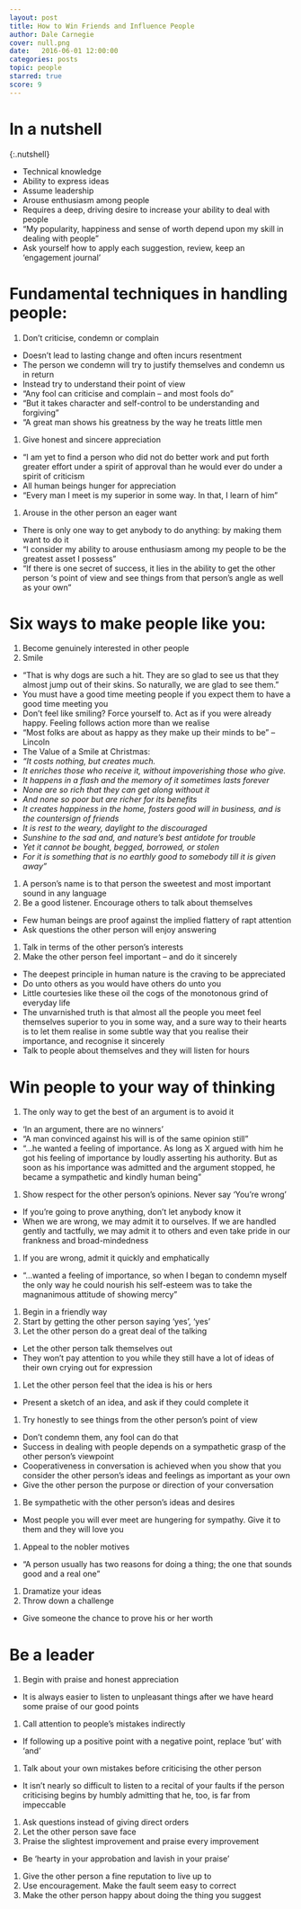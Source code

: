 ```yaml
---
layout: post
title: How to Win Friends and Influence People
author: Dale Carnegie
cover: null.png
date:   2016-06-01 12:00:00
categories: posts
topic: people
starred: true
score: 9
---
```


# In a nutshell

{:.nutshell}
-   Technical knowledge
-   Ability to express ideas
-   Assume leadership
-   Arouse enthusiasm among people
-   Requires a deep, driving desire to increase your ability to deal
    with people
-   “My popularity, happiness and sense of worth depend upon my skill in
    dealing with people”
-   Ask yourself how to apply each suggestion, review, keep an
    ‘engagement journal’

# Fundamental techniques in handling people:

1.  Don’t criticise, condemn or complain
-   Doesn’t lead to lasting change and often incurs resentment
-   The person we condemn will try to justify themselves and condemn us
    in return
-   Instead try to understand their point of view
-   “Any fool can criticise and complain – and most fools do”
-   “But it takes character and self-control to be understanding and
    forgiving”
-   “A great man shows his greatness by the way he treats little men
1.  Give honest and sincere appreciation
-   “I am yet to find a person who did not do better work and put forth
    greater effort under a spirit of approval than he would ever do
    under a spirit of criticism
-   All human beings hunger for appreciation
-   “Every man I meet is my superior in some way. In that, I learn of
    him”
1.  Arouse in the other person an eager want
-   There is only one way to get anybody to do anything: by making them
    want to do it
-   “I consider my ability to arouse enthusiasm among my people to be
    the greatest asset I possess”
-   “If there is one secret of success, it lies in the ability to get
    the other person ‘s point of view and see things from that person’s
    angle as well as your own”

# Six ways to make people like you:

1.  Become genuinely interested in other people
1.  Smile
-   “That is why dogs are such a hit. They are so glad to see us that
    they almost jump out of their skins. So naturally, we are glad to
    see them.”
-   You must have a good time meeting people if you expect them to have
    a good time meeting you
-   Don’t feel like smiling? Force yourself to. Act as if you were
    already happy. Feeling follows action more than we realise
-   “Most folks are about as happy as they make up their minds to be” –
    Lincoln
-   The Value of a Smile at Christmas:
-   *“It costs nothing, but creates much.*
-   *It enriches those who receive it, without impoverishing those who
    give.*
-   *It happens in a flash and the memory of it sometimes lasts forever*
-   *None are so rich that they can get along without it*
-   *And none so poor but are richer for its benefits*
-   *It creates happiness in the home, fosters good will in business,
    and is the countersign of friends*
-   *It is rest to the weary, daylight to the discouraged*
-   *Sunshine to the sad and, and nature’s best antidote for trouble*
-   *Yet it cannot be bought, begged, borrowed, or stolen*
-   *For it is something that is no earthly good to somebody till it is
    given away”*
1.  A person’s name is to that person the sweetest and most important
    sound in any language
2.  Be a good listener. Encourage others to talk about themselves
-   Few human beings are proof against the implied flattery of rapt
    attention
-   Ask questions the other person will enjoy answering
1.  Talk in terms of the other person’s interests
2.  Make the other person feel important – and do it sincerely
-   The deepest principle in human nature is the craving to be
    appreciated
-   Do unto others as you would have others do unto you
-   Little courtesies like these oil the cogs of the monotonous grind of
    everyday life
-   The unvarnished truth is that almost all the people you meet feel
    themselves superior to you in some way, and a sure way to their
    hearts is to let them realise in some subtle way that you realise
    their importance, and recognise it sincerely
-   Talk to people about themselves and they will listen for hours

# Win people to your way of thinking

1.  The only way to get the best of an argument is to avoid it
-   ‘In an argument, there are no winners’
-   “A man convinced against his will is of the same opinion still”
-   “…he wanted a feeling of importance. As long as X argued with him he
    got his feeling of importance by loudly asserting his authority. But
    as soon as his importance was admitted and the argument stopped, he
    became a sympathetic and kindly human being”
1.  Show respect for the other person’s opinions. Never say ‘You’re
    wrong’
-   If you’re going to prove anything, don’t let anybody know it
-   When we are wrong, we may admit it to ourselves. If we are handled
    gently and tactfully, we may admit it to others and even take pride
    in our frankness and broad-mindedness
1.  If you are wrong, admit it quickly and emphatically
-   “…wanted a feeling of importance, so when I began to condemn myself
    the only way he could nourish his self-esteem was to take the
    magnanimous attitude of showing mercy”
1.  Begin in a friendly way
2.  Start by getting the other person saying ‘yes’, ‘yes’
3.  Let the other person do a great deal of the talking
-   Let the other person talk themselves out
-   They won’t pay attention to you while they still have a lot of ideas
    of their own crying out for expression
1.  Let the other person feel that the idea is his or hers
-   Present a sketch of an idea, and ask if they could complete it
1.  Try honestly to see things from the other person’s point of view
-   Don’t condemn them, any fool can do that
-   Success in dealing with people depends on a sympathetic grasp of the
    other person’s viewpoint
-   Cooperativeness in conversation is achieved when you show that you
    consider the other person’s ideas and feelings as important as your
    own
-   Give the other person the purpose or direction of your conversation
1.  Be sympathetic with the other person’s ideas and desires
-   Most people you will ever meet are hungering for sympathy. Give it
    to them and they will love you
1.  Appeal to the nobler motives
-   “A person usually has two reasons for doing a thing; the one that
    sounds good and a real one”
1.  Dramatize your ideas
2.  Throw down a challenge
-   Give someone the chance to prove his or her worth

# Be a leader
1.  Begin with praise and honest appreciation
-   It is always easier to listen to unpleasant things after we have
    heard some praise of our good points
1.  Call attention to people’s mistakes indirectly
-   If following up a positive point with a negative point, replace
    ‘but’ with ‘and’
1.  Talk about your own mistakes before criticising the other person
-   It isn’t nearly so difficult to listen to a recital of your faults
    if the person criticising begins by humbly admitting that he, too,
    is far from impeccable
1.  Ask questions instead of giving direct orders
2.  Let the other person save face
3.  Praise the slightest improvement and praise every improvement
-   Be ‘hearty in your approbation and lavish in your praise’
1.  Give the other person a fine reputation to live up to
2.  Use encouragement. Make the fault seem easy to correct
3.  Make the other person happy about doing the thing you suggest